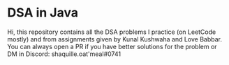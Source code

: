 # DSA in Java 
Hi, this repository contains all the DSA problems I practice (on LeetCode mostly) and from assignments given by Kunal Kushwaha and Love Babbar. <br>
You can always open a PR if you have better solutions for the problem or DM in Discord: shaquille.oat'meal#0741
